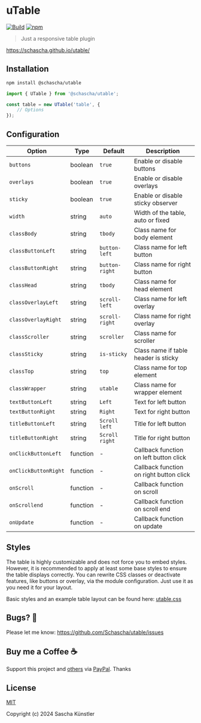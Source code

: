 # uTable

[![Build](https://github.com/Schascha/utable/actions/workflows/build.yml/badge.svg)](https://github.com/Schascha/utable/actions)
[![npm](https://img.shields.io/npm/v/@schascha/utable)](https://www.npmjs.com/package/@schascha/utable)

> Just a responsive table plugin

https://schascha.github.io/utable/

## Installation

```sh
npm install @schascha/utable
```

```js
import { UTable } from '@schascha/utable';

const table = new UTable('table', {
	// Options
});
```

## Configuration

| Option               | Type     | Default        | Description                             |
| -------------------- | -------- | -------------- | --------------------------------------- |
| `buttons`            | boolean  | `true`         | Enable or disable buttons               |
| `overlays`           | boolean  | `true`         | Enable or disable overlays              |
| `sticky`             | boolean  | `true`         | Enable or disable sticky observer       |
| `width`              | string   | `auto`         | Width of the table, auto or fixed       |
| `classBody`          | string   | `tbody`        | Class name for body element             |
| `classButtonLeft`    | string   | `button-left`  | Class name for left button              |
| `classButtonRight`   | string   | `button-right` | Class name for right button             |
| `classHead`          | string   | `tbody`        | Class name for head element             |
| `classOverlayLeft`   | string   | `scroll-left`  | Class name for left overlay             |
| `classOverlayRight`  | string   | `scroll-right` | Class name for right overlay            |
| `classScroller`      | string   | `scroller`     | Class name for scroller                 |
| `classSticky`        | string   | `is-sticky`    | Class name if table header is sticky    |
| `classTop`           | string   | `top`          | Class name for top element              |
| `classWrapper`       | string   | `utable`       | Class name for wrapper element          |
| `textButtonLeft`     | string   | `Left`         | Text for left button                    |
| `textButtonRight`    | string   | `Right`        | Text for right button                   |
| `titleButtonLeft`    | string   | `Scroll left`  | Title for left button                   |
| `titleButtonRight`   | string   | `Scroll right` | Title for right button                  |
| `onClickButtonLeft`  | function | -              | Callback function on left button click  |
| `onClickButtonRight` | function | -              | Callback function on right button click |
| `onScroll`           | function | -              | Callback function on scroll             |
| `onScrollend`        | function | -              | Callback function on scroll end         |
| `onUpdate`           | function | -              | Callback function on update             |

## Styles

The table is highly customizable and does not force you to embed styles. However, it is recommended to apply at least some base styles to ensure the table displays correctly. You can rewrite CSS classes or deactivate features, like buttons or overlay, via the module configuration. Just use it as you need it for your layout.

Basic styles and an example table layout can be found here: [utable.css](docs/utable.css)

## Bugs? 🐛

Please let me know: https://github.com/Schascha/utable/issues

## Buy me a Coffee ☕

Support this project and [others](https://github.com/Schascha?tab=repositories) via [PayPal](https://www.paypal.me/LosZahlos). Thanks

## License

[MIT](./LICENSE)

Copyright (c) 2024 Sascha Künstler
